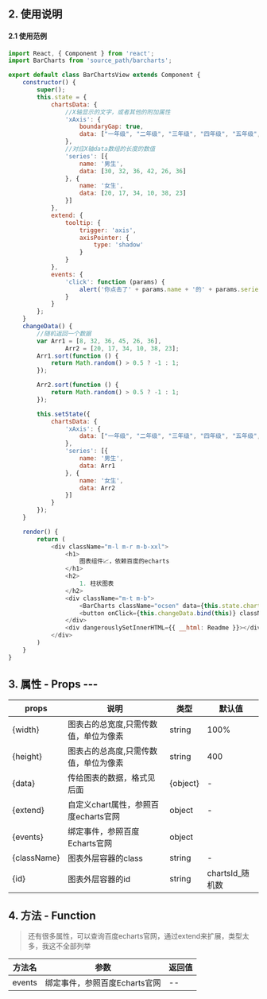 ## 2. 使用说明
#### 2.1 使用范例

```javascript
import React, { Component } from 'react';
import BarCharts from 'source_path/barcharts';

export default class BarChartsView extends Component {
	constructor() {
		super();
		this.state = {
			chartsData: {
				//X轴显示的文字，或者其他的附加属性
				'xAxis': {
					boundaryGap: true,
					data: ["一年级", "二年级", "三年级", "四年级", "五年级", "六年级"]
				},
				//对应X轴data数组的长度的数值
				'series': [{
					name: '男生',
					data: [30, 32, 36, 42, 26, 36]
				}, {
					name: '女生',
					data: [20, 17, 34, 10, 38, 23]
				}]
			},
			extend: {
				tooltip: {
					trigger: 'axis',
					axisPointer: {
						type: 'shadow'
					}
				}
			},
			events: {
				'click': function (params) {
					alert('你点击了' + params.name + '的' + params.seriesName);
				}
			}
		};
	}
	changeData() {
		//随机返回一个数据
		var Arr1 = [8, 32, 36, 45, 26, 36],
				Arr2 = [20, 17, 34, 10, 38, 23];
		Arr1.sort(function () {
			return Math.random() > 0.5 ? -1 : 1;
		});

		Arr2.sort(function () {
			return Math.random() > 0.5 ? -1 : 1;
		});

		this.setState({
			chartsData: {
				'xAxis': {
					data: ["一年级", "二年级", "三年级", "四年级", "五年级", "六年级"]
				},
				'series': [{
					name: '男生',
					data: Arr1
				}, {
					name: '女生',
					data: Arr2
				}]
			}
		});
	}

	render() {
		return (
			<div className="m-l m-r m-b-xxl">
				<h1>
					图表组件📈，依赖百度的echarts
				</h1>
				<h2>
					1. 柱状图表
				</h2>
				<div className="m-t m-b">
					<BarCharts className="ocsen" data={this.state.chartsData} extend={this.state.extend} events={this.state.events} ></BarCharts>
					<button onClick={this.changeData.bind(this)} className="btn btn-success-custom w-sm">点击更改数据</button>
				</div>
				<div dangerouslySetInnerHTML={{ __html: Readme }}></div>
			</div>
		)
	}
}

```
	
## 3. 属性 - Props ---  

| props        | 说明           | 类型         |   默认值       |
| ------------ | ------------- | ------------ | ------------  |
|{width}     |  图表占的总宽度,只需传数值，单位为像素 | string | 100% |
|{height}    |  图表占的总高度,只需传数值，单位为像素 | string | 400 |
|{data}      |  传给图表的数据，格式见后面 | {object} | - |
|{extend}    |  自定义chart属性，参照百度echarts官网 | object | - |
|{events}    |  绑定事件，参照百度Echarts官网 | object |  |
|{className} |  图表外层容器的class | string | - |
|{id}        |  图表外层容器的id | string | chartsId_随机数 |

## 4. 方法 - Function

> 还有很多属性，可以查询百度echarts官网，通过extend来扩展，类型太多，我这不全部列举

| 方法名        | 参数          | 返回值         |
| ------------ | ------------- | ------------ |
| events       | 绑定事件，参照百度Echarts官网            | --       |


